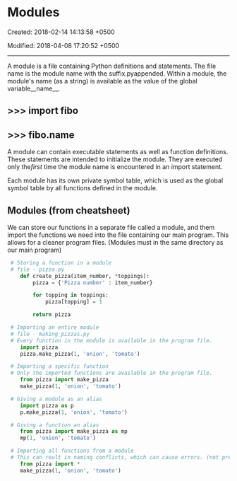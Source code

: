 # Modules

Created: 2018-02-14 14:13:58 +0500

Modified: 2018-04-08 17:20:52 +0500

---

A module is a file containing Python definitions and statements. The file name is the module name with the suffix.pyappended. Within a module, the module's name (as a string) is available as the value of the global variable__name__.

## >>> import fibo

## >>> fibo.__name__

A module can contain executable statements as well as function definitions. These statements are intended to initialize the module. They are executed only the*first* time the module name is encountered in an import statement.

Each module has its own private symbol table, which is used as the global symbol table by all functions defined in the module.

## Modules (from cheatsheet)

We can store our functions in a separate file called a module, and them import the functions we need into the file containing our main program. This allows for a cleaner program files. (Modules must in the same directory as our main program)

```python
 # Storing a function in a module
 # file - pizza.py
    def create_pizza(item_number, *toppings):
        pizza = {'Pizza number' : item_number}

        for topping in toppings:
            pizza[topping] = 1

        return pizza

 # Importing an entire module
 # file - making_pizzas.py
 # Every function in the module is available in the program file.
    import pizza
    pizza.make_pizza(1, 'onion', 'tomato')

 # Importing a specific function
 # Only the imported functions are available in the program file.
    from pizza import make_pizza
    make_pizza(1, 'onion', 'tomato')

 # Giving a module as an alias
    import pizza as p
    p.make_pizza(1, 'onion', 'tomato')

 # Giving a function an alias
    from pizza import make_pizza as mp
    mp(1, 'onion', 'tomato')

 # Importing all functions from a module
 # This can reult in naming conflicts, which can cause errors. (not preferred method of importing)
    from pizza import *
    make_pizza(1, 'onion', 'tomato')

```
